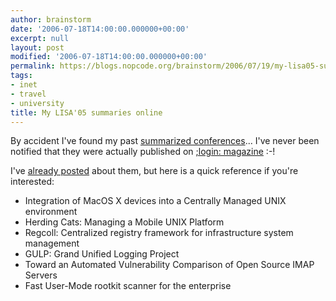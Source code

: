 ```yaml
---
author: brainstorm
date: '2006-07-18T14:00:00.000000+00:00'
excerpt: null
layout: post
modified: '2006-07-18T14:00:00.000000+00:00'
permalink: https://blogs.nopcode.org/brainstorm/2006/07/19/my-lisa05-summaries-online/
tags:
- inet
- travel
- university
title: My LISA'05 summaries online
---
```


By accident I've found my past [summarized conferences][1]... I've never been notified that they were actually published on [;login: magazine][2] :-!

I've [already posted][3] about them, but here is a quick reference if you're interested:

*   Integration of MacOS X devices into a Centrally Managed UNIX environment
*   Herding Cats: Managing a Mobile UNIX Platform
*   Regcoll: Centralized registry framework for infrastructure system management
*   GULP: Grand Unified Logging Project
*   Toward an Automated Vulnerability Comparison of Open Source IMAP Servers
*   Fast User-Mode rootkit scanner for the enterprise

 [1]: https://www.sagecertification.org/publications/login/2006-04/openpdfs/lisa05summaries.pdf
 [2]: https://www.usenix.org/publications/login/2006-04/
 [3]: https://blogs.nopcode.org/brainstorm/2005/12/07/lisa-05-quart-dia/